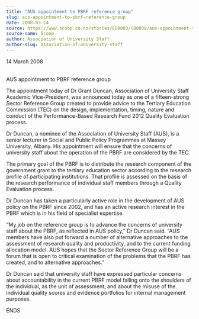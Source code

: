 ```yaml
---
title: "AUS appointment to PBRF reference group"
slug: aus-appointment-to-pbrf-reference-group
date: 2008-03-14
source: https://www.scoop.co.nz/stories/ED0803/S00038/aus-appointment-to-pbrf-reference-group.htm
source-name: Scoop
author: Association of University Staff
author-slug: association-of-university-staff
---
```


<p>14 March 2008</p>

<p><br>AUS appointment to PBRF reference
group</p>

<p>The appointment today of Dr Grant Duncan,
Association of University Staff Academic Vice-President, was
announced today as one of a fifteen-strong Sector Reference
Group created to provide advice to the Tertiary Education
Commission (TEC) on the design, implementation, timing,
nature and conduct of the Performance-Based Research Fund
2012 Quality Evaluation process.</p>

<p>Dr Duncan, a nominee of
the Association of University Staff (AUS), is a senior
lecturer in Social and Public Policy Programmes at Massey
University, Albany.  His appointment will ensure that the
concerns of university staff about the operation of the PBRF
are considered by the TEC.</p>

<p>The primary goal of the PBRF is
to distribute the research component of the government grant
to the tertiary education sector according to the research
profile of participating institutions.  That profile is
assessed on the basis of the research performance of
individual staff members through a Quality Evaluation
process.</p>

<p>Dr Duncan has taken a particularly active role in
the development of AUS policy on the PBRF since 2002, and
has an active research interest in the PBRF which is in his
field of specialist expertise.</p>

<p>“My job on the reference
group is to advance the concerns of university staff about
the PBRF, as reflected in AUS policy,” Dr Duncan said.
“AUS members have also put forward a number of alternative
approaches to the assessment of research quality and
productivity, and to the current funding allocation model.
AUS hopes that the Sector Reference Group will be a forum
that is open to critical examination of the problems that
the PBRF has created, and to alternative approaches.”</p>

<p>Dr
Duncan said that university staff have expressed particular
concerns about accountability in the current PBRF model
falling onto the shoulders of the individual, as the unit of
assessment, and about the misuse of the individual quality
scores and evidence portfolios for internal management
purposes.</p>

<p>ENDS</p>  